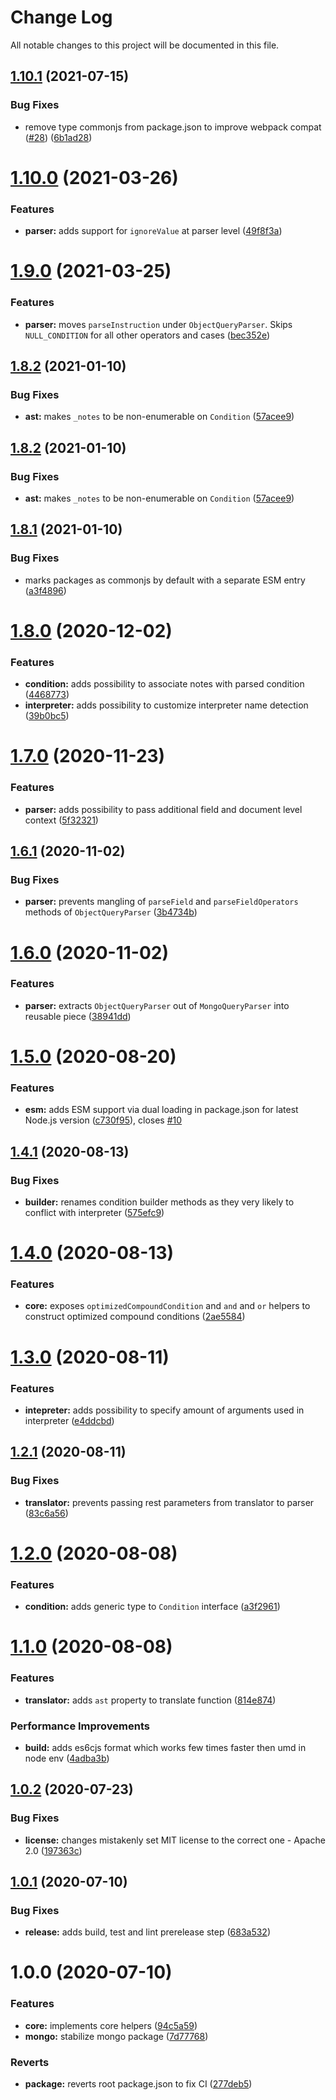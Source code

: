 # Change Log

All notable changes to this project will be documented in this file.

## [1.10.1](https://github.com/stalniy/ucast/compare/@ucast/core@1.10.0...@ucast/core@1.10.1) (2021-07-15)


### Bug Fixes

* remove type commonjs from package.json to improve webpack compat ([#28](https://github.com/stalniy/ucast/issues/28)) ([6b1ad28](https://github.com/stalniy/ucast/commit/6b1ad289d7b4f9945f08f29efd952069efd6c8c9))

# [1.10.0](https://github.com/stalniy/ucast/compare/@ucast/core@1.9.0...@ucast/core@1.10.0) (2021-03-26)


### Features

* **parser:** adds support for `ignoreValue` at parser level ([49f8f3a](https://github.com/stalniy/ucast/commit/49f8f3a7221b718326ae125868f0ed24b9c93528))

# [1.9.0](https://github.com/stalniy/ucast/compare/@ucast/core@1.8.2...@ucast/core@1.9.0) (2021-03-25)


### Features

* **parser:** moves `parseInstruction` under `ObjectQueryParser`. Skips `NULL_CONDITION` for all other operators and cases ([bec352e](https://github.com/stalniy/ucast/commit/bec352e3b98447da0d2b704b76446964025c34c9))

## [1.8.2](https://github.com/stalniy/ucast/compare/@ucast/core@1.8.1...@ucast/core@1.8.2) (2021-01-10)


### Bug Fixes

* **ast:** makes `_notes` to be non-enumerable on `Condition` ([57acee9](https://github.com/stalniy/ucast/commit/57acee91f0bd3c4eaa859461f026f6f6bd159d7b))

## [1.8.2](https://github.com/stalniy/ucast/compare/@ucast/core@1.8.1...@ucast/core@1.8.2) (2021-01-10)


### Bug Fixes

* **ast:** makes `_notes` to be non-enumerable on `Condition` ([57acee9](https://github.com/stalniy/ucast/commit/57acee91f0bd3c4eaa859461f026f6f6bd159d7b))

## [1.8.1](https://github.com/stalniy/ucast/compare/@ucast/core@1.8.0...@ucast/core@1.8.1) (2021-01-10)


### Bug Fixes

* marks packages as commonjs by default with a separate ESM entry ([a3f4896](https://github.com/stalniy/ucast/commit/a3f48961a93b5951cb92d9954297cd12754d3ff1))

# [1.8.0](https://github.com/stalniy/ucast/compare/@ucast/core@1.7.0...@ucast/core@1.8.0) (2020-12-02)


### Features

* **condition:** adds possibility to associate notes with parsed condition ([4468773](https://github.com/stalniy/ucast/commit/4468773fcd156feba2fa5f9b6d45d36d56edad20))
* **interpreter:** adds possibility to customize interpreter name detection ([39b0bc5](https://github.com/stalniy/ucast/commit/39b0bc52015ef794fb6d7360082a378ec2b9bdfe))

# [1.7.0](https://github.com/stalniy/ucast/compare/@ucast/core@1.6.1...@ucast/core@1.7.0) (2020-11-23)


### Features

* **parser:** adds possibility to pass additional field and document level context ([5f32321](https://github.com/stalniy/ucast/commit/5f323219fd960ad764546182b8b54899830de389))

## [1.6.1](https://github.com/stalniy/ucast/compare/@ucast/core@1.6.0...@ucast/core@1.6.1) (2020-11-02)


### Bug Fixes

* **parser:** prevents mangling of `parseField` and `parseFieldOperators` methods of `ObjectQueryParser` ([3b4734b](https://github.com/stalniy/ucast/commit/3b4734b8ac46514aa46855f169e48708d5a9a4b3))

# [1.6.0](https://github.com/stalniy/ucast/compare/@ucast/core@1.5.0...@ucast/core@1.6.0) (2020-11-02)


### Features

* **parser:** extracts `ObjectQueryParser` out of `MongoQueryParser` into reusable piece ([38941dd](https://github.com/stalniy/ucast/commit/38941dd003dfb0ac9d9f7c867d49b0bbd0b5e716))

# [1.5.0](https://github.com/stalniy/ucast/compare/@ucast/core@1.4.1...@ucast/core@1.5.0) (2020-08-20)


### Features

* **esm:** adds ESM support via dual loading in package.json for latest Node.js version ([c730f95](https://github.com/stalniy/ucast/commit/c730f9598a4c62589c612403c0ac59ba4aa1600e)), closes [#10](https://github.com/stalniy/ucast/issues/10)

## [1.4.1](https://github.com/stalniy/ucast/compare/@ucast/core@1.4.0...@ucast/core@1.4.1) (2020-08-13)


### Bug Fixes

* **builder:** renames condition builder methods as they very likely to conflict with interpreter ([575efc9](https://github.com/stalniy/ucast/commit/575efc9fbe55e8bf235423a365abed5147e6dd39))

# [1.4.0](https://github.com/stalniy/ucast/compare/@ucast/core@1.3.0...@ucast/core@1.4.0) (2020-08-13)


### Features

* **core:** exposes `optimizedCompoundCondition` and `and` and `or` helpers to construct optimized compound conditions ([2ae5584](https://github.com/stalniy/ucast/commit/2ae5584a4a382a1431656880f1ba201664b95e30))

# [1.3.0](https://github.com/stalniy/ucast/compare/@ucast/core@1.2.1...@ucast/core@1.3.0) (2020-08-11)


### Features

* **intepreter:** adds possibility to specify amount of arguments used in interpreter ([e4ddcbd](https://github.com/stalniy/ucast/commit/e4ddcbd6c0602bd3be2befdfcd51ced37cebd158))

## [1.2.1](https://github.com/stalniy/ucast/compare/@ucast/core@1.2.0...@ucast/core@1.2.1) (2020-08-11)


### Bug Fixes

* **translator:** prevents passing rest parameters from translator to parser ([83c6a56](https://github.com/stalniy/ucast/commit/83c6a56b4ecc66879af0de8deb62da7966080a56))

# [1.2.0](https://github.com/stalniy/ucast/compare/@ucast/core@1.1.0...@ucast/core@1.2.0) (2020-08-08)


### Features

* **condition:** adds generic type to `Condition` interface ([a3f2961](https://github.com/stalniy/ucast/commit/a3f2961879e5bc20ee6379516ed7f0c3d58bd525))

# [1.1.0](https://github.com/stalniy/ucast/compare/@ucast/core@1.0.2...@ucast/core@1.1.0) (2020-08-08)


### Features

* **translator:** adds `ast` property to translate function ([814e874](https://github.com/stalniy/ucast/commit/814e87419a0162f8ef5210d497477d2da08e456a))


### Performance Improvements

* **build:** adds es6cjs format which works few times faster then umd in node env ([4adba3b](https://github.com/stalniy/ucast/commit/4adba3bbf85afe95abfbcee0e36b5edc9d09396f))

## [1.0.2](https://github.com/stalniy/ucast/compare/@ucast/core@1.0.1...@ucast/core@1.0.2) (2020-07-23)


### Bug Fixes

* **license:** changes mistakenly set MIT license to the correct one - Apache 2.0 ([197363c](https://github.com/stalniy/ucast/commit/197363c321392c742d31b7e1e024d88c0499ce73))

## [1.0.1](https://github.com/stalniy/ucast/compare/@ucast/core@1.0.0...@ucast/core@1.0.1) (2020-07-10)


### Bug Fixes

* **release:** adds build, test and lint prerelease step ([683a532](https://github.com/stalniy/ucast/commit/683a5327b6adb10fcd640ee60fc9479d7036cafc))

# 1.0.0 (2020-07-10)


### Features

* **core:** implements core helpers ([94c5a59](https://github.com/stalniy/ucast/commit/94c5a595fb32941dc0101dd0f468feeafc92329c))
* **mongo:** stabilize mongo package ([7d77768](https://github.com/stalniy/ucast/commit/7d7776874be3050026b53ee3b61c3361a89d1b21))


### Reverts

* **package:** reverts root package.json to fix CI ([277deb5](https://github.com/stalniy/ucast/commit/277deb561bc2a74a2c98170608805ded57802d7d))
